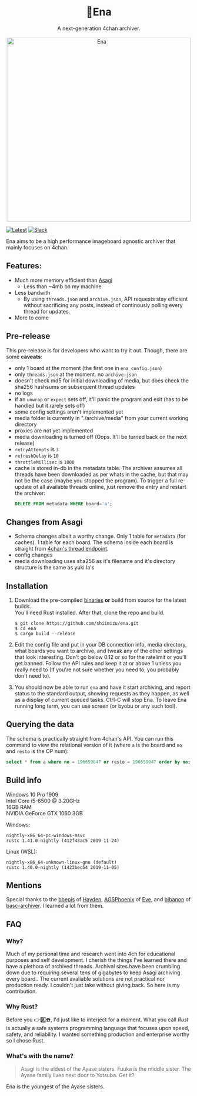 <h1 align="center">🌸Ena</h1><p align="center">A next-generation 4chan archiver.<br><br>
<img src="https://vignette.wikia.nocookie.net/yotsubaand/images/9/95/000000.jpg/revision/latest?cb=20101012214007" alt="Ena" width="500"/><br></p>
	
[![Latest][latest-badge]][latest-link] [![Slack][matrix-badge]][matrix-link]



<!--
A continuation from [Fuuka](https://github.com/eksopl/fuuka) → [Asagi](https://github.com/eksopl/asagi) → [Ena](https://github.com/shiimizu/ena) -->


Ena aims to be a high performance imageboard agnostic archiver that mainly focuses on 4chan.

## Features:
* Much more memory efficient than [Asagi](https://github.com/eksopl/asagi)
  * Less than ~4mb on my machine
* Less bandwith
  * By using `threads.json` and `archive.json`, API requests stay efficient without sacrificing any posts, instead of continously polling every thread for updates.
* More to come

<!--
# Edge cases covered
* banned posts
* thread/post/file deletions
* massive threads consisting of thousands of posts
  -->

## Pre-release
This pre-release is for developers who want to try it out. Though, there are some **caveats**:
* only 1 board at the moment (the first one in `ena_config.json`)
* only `threads.json` at the moment. no `archive.json`
* doesn't check md5 for initial downloading of media, but does check the sha256 hashsums on subsequent thread updates
* no logs
* if an `unwrap` or `expect` sets off, it'll panic the program and exit (has to be handled but it rarely sets off)
* some config settings aren't implemented yet
* media folder is currently in "./archive/media" from your current working directory
* proxies are not yet implemented
* media downloading is turned off (Oops. It'll be turned back on the next release)
* `retryAttempts` is `3`
* `refreshDelay` is `10`
* `throttleMillisec` is `1000`
* cache is stored in-db in the metadata table. The archiver assumes all threads have been downloaded as per whats in the cache, but that may not be the case (maybe you stopped the program). To trigger a full re-update of all available threads online, just remove the entry and restart the archiver:  
  ```sql
  DELETE FROM metadata WHERE board='a';
  ```
## Changes from Asagi
* Schema changes albeit a worthy change. Only 1 table for `metadata` (for caches). 1 table for each board. The schema inside each board is straight from [4chan's thread endpoint](https://github.com/4chan/4chan-API/blob/master/pages/Threads.md).
* config changes
* media downloading uses sha256 as it's filename and it's directory structure is the same as yuki.la's

## Installation
1. Download the pre-compiled [binaries][latest-link] **or** build from source for the latest builds.  
You'll need Rust installed. After that, clone the repo and build.
	```console
	$ git clone https://github.com/shiimizu/ena.git
	$ cd ena
	$ cargo build --release
	```
2. Edit the config file and put in your DB connection info, media directory, what boards you want to archive, and tweak any of the other settings that look interesting. Don't go below 0.12 or so for the ratelimit or you'll get banned. Follow the API rules and keep it at or above 1 unless you really need to (If you're not sure whether you need to, you probably don't need to).

3. You should now be able to run `ena` and have it start archiving, and report status to the standard output, showing requests as they happen, as well as a display of current queued tasks. Ctrl-C will stop Ena. To leave Ena running long term, you can use screen (or byobu or any such tool).

## Querying the data
The schema is practically straight from 4chan's API. You can run this command to view the relational version of it (where `a` is the board and `no` and `resto` is the OP num):
```sql
select * from a where no = 196659047 or resto = 196659047 order by no;
```
## Build info
Windows 10 Pro 1909  
Intel Core i5-6500 @ 3.20GHz  
16GB RAM  
NVIDIA GeForce GTX 1060 3GB

Windows:
```
nightly-x86_64-pc-windows-msvc
rustc 1.41.0-nightly (412f43ac5 2019-11-24)
```

Linux (WSL):
```
nightly-x86_64-unknown-linux-gnu (default)
rustc 1.40.0-nightly (1423bec54 2019-11-05)
```

## Mentions
Special thanks to the [bbepis](https://github.com/bbepis) of [Hayden](https://github.com/bbepis/Hayden), [AGSPhoenix](https://github.com/AGSPhoenix) of [Eve](https://github.com/bibanon/eve), and [bibanon](https://github.com/bibanon) of [basc-archiver](https://github.com/bibanon/basc-archiver). I learned a lot from them.

## FAQ
### Why?
Much of my personal time and research went into 4ch for educational purposes and self development. I cherish the things I've learned there and have a plethora of archived threads. Archival sites have been crumbling down due to requiring several tens of gigabytes to keep Asagi archiving every board.. The current avaliable solutions are not practical nor production ready. I couldn't just take without giving back. So here is my contribution.

### Why Rust?
Before you 👉8️⃣☎️, I'd just like to interject for a moment. What you call *Rust* is actually a safe systems programming language that focuses upon speed, safety, and reliability. I wanted something production and enterprise worthy so I chose Rust.

### What's with the name?
> Asagi is the eldest of the Ayase sisters. Fuuka is the middle sister. The Ayase family lives next door to Yotsuba. Get it?

Ena is the youngest of the Ayase sisters.

[latest-badge]: https://img.shields.io/badge/latest-v0.1.0-ca7f85.svg?style=flat-square
[latest-link]: https://github.com/shiimizu/ena/releases/latest
[matrix-link]: https://matrix.to/#/#bibanon-chat:matrix.org
[matrix-badge]: https://img.shields.io/badge/matrix-join-ca7f85.svg?style=flat-square
